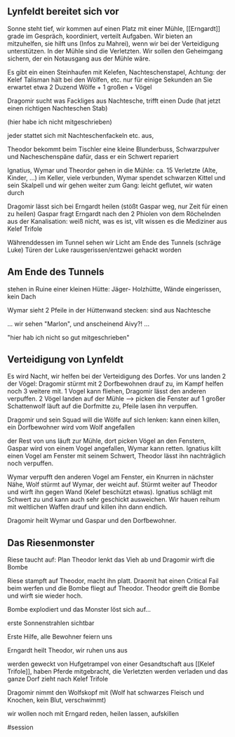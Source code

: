 ## Lynfeldt bereitet sich vor
Sonne steht tief, wir kommen auf einen Platz mit einer Mühle, [[Erngardt]] grade im Gespräch, koordiniert, verteilt Aufgaben.
Wir bieten an mitzuhelfen, sie hilft uns (Infos zu Mahrei), wenn wir bei der Verteidigung unterstützen. In der Mühle sind die Verletzten.
Wir sollen den Geheimgang sichern, der ein Notausgang aus der Mühle wäre.

Es gibt ein einen Steinhaufen mit Kelefen, Nachteschenstapel,
Achtung: der Kelef Talisman hält bei den Wölfen, etc. nur für einige Sekunden an
Sie erwartet etwa 2 Duzend Wölfe + 1 großen + Vögel

Dragomir sucht was Fackliges aus Nachtesche, trifft einen Dude (hat jetzt einen richtigen Nachteschen Stab)

(hier habe ich nicht mitgeschrieben)

jeder stattet sich mit Nachteschenfackeln etc. aus, 

Theodor bekommt beim Tischler eine kleine Blunderbuss, Schwarzpulver und Nacheschenspäne dafür, dass er ein Schwert repariert

Ignatius, Wymar und Theordor gehen in die Mühle: ca. 15 Verletzte (Alte, Kinder, ...) im Keller, viele verbunden, Wymar spendet schwarzen Kittel und sein Skalpell und wir gehen weiter zum Gang: leicht geflutet, wir waten durch

Dragomir lässt sich bei Erngardt heilen (stößt Gaspar weg, nur Zeit für einen zu heilen)
Gaspar fragt Erngardt nach den 2 Phiolen von dem Röchelnden aus der Kanalisation:
weiß nicht, was es ist, vllt wissen es die Mediziner aus Kelef Trifole

Währenddessen im Tunnel sehen wir Licht am Ende des Tunnels (schräge Luke)
Türen der Luke rausgerissen/entzwei gehackt worden

## Am Ende des Tunnels
stehen in Ruine einer kleinen Hütte: Jäger- Holzhütte, Wände eingerissen, kein Dach

Wymar sieht 2 Pfeile in der Hüttenwand stecken: sind aus Nachtesche

... wir sehen "Marlon", und anscheinend Aivy?! ... 

"hier hab ich nicht so gut mitgeschrieben"

## Verteidigung von Lynfeldt
Es wird Nacht, wir helfen bei der Verteidigung des Dorfes. Vor uns landen 2 der Vögel:
Dragomir stürmt mit 2 Dorfbewohnen drauf zu, im Kampf helfen noch 3 weitere mit. 1 Vogel kann fliehen, Dragomir lässt den anderen verpuffen.
2 Vögel landen auf der Mühle --> picken die Fenster auf
1 großer Schattenwolf läuft auf die Dorfmitte zu, Pfeile lasen ihn verpuffen.

Dragomir und sein Squad will die Wölfe auf sich lenken: kann einen killen, ein Dorfbewohner wird vom Wolf angefallen

der Rest von uns läuft zur Mühle, dort picken Vögel an den Fenstern, Gaspar wird von einem Vogel angefallen, Wymar kann retten. Ignatius killt einen Vogel am Fenster mit seinem Schwert, Theodor lässt ihn nachträglich noch verpuffen.

Wymar verpufft den anderen Vogel am Fenster,
ein Knurren in nächster Nähe, Wolf stürmt auf Wymar, der weicht auf. Stürmt weiter auf Theodor und wirft ihn gegen Wand (Kelef beschützt etwas). Ignatius schlägt mit Schwert zu und kann auch sehr geschickt ausweichen. Wir hauen reihum mit weltlichen Waffen drauf und killen ihn dann endlich. 

Dragomir heilt Wymar und Gaspar und den Dorfbewohner.

## Das Riesenmonster
Riese taucht auf: Plan Theodor lenkt das Vieh ab und Dragomir wirft die Bombe

Riese stampft auf Theodor, macht ihn platt. Draomit hat einen Critical Fail beim werfen und die Bombe fliegt auf Theodor. Theodor greift die Bombe und wirft sie wieder hoch.

Bombe explodiert und das Monster löst sich auf...

erste Sonnenstrahlen sichtbar

Erste Hilfe, alle Bewohner feiern uns

Erngardt heilt Theodor, wir ruhen uns aus 

werden geweckt von Hufgetrampel von einer Gesandtschaft aus [[Kelef Trifole]], haben Pferde mitgebracht, die Verletzten werden verladen und das ganze Dorf zieht nach Kelef Trifole

Dragomir nimmt den Wolfskopf mit (Wolf hat schwarzes Fleisch und Knochen, kein Blut, verschwimmt)

wir wollen noch mit Erngard reden, heilen lassen, aufskillen



#session 